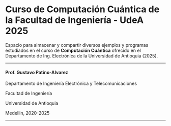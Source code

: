 # **Curso de Computación Cuántica de la Facultad de Ingeniería - UdeA 2025**

Espacio para almacenar y compartir diversos ejemplos y programas estudiados en el curso de **Computación Cuántica** ofrecido en el Departamento de Ing. Electrónica de la Universidad de Antioquia (2025).





******************************************************************
#### Prof. Gustavo Patino-Alvarez
Departamento de Ingeniería Electrónica y Telecomunicaciones

Facultad de Ingeniería

Universidad de Antioquia

Medellin, 2020-2025
******************************************************************
